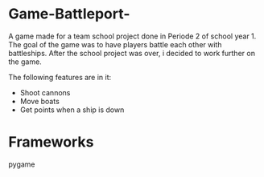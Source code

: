 # Game-Battleport-

A game made for a team school project done in Periode 2 of school year 1. The goal of the game was to have players battle each other with battleships. After the school project was over, i decided to work further on the game.

The following features are in it:
 - Shoot cannons
 - Move boats
 - Get points when a ship is down


# Frameworks
pygame
